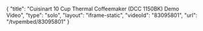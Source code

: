 {
    "title": "Cuisinart 10 Cup Thermal Coffeemaker (DCC 1150BK) Demo Video",
    "type": "solo",
    "layout": "iframe-static",
    "videoId": "83095801",
    "url": "\/tvpembed\/83095801"
}